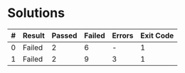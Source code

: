 # Solutions

| # | Result | Passed | Failed | Errors | Exit Code |
| ---:| --- | --- | --- | --- | --- |
| 0 | Failed | 2 | 6 | - | 1 |
| 1 | Failed | 2 | 9 | 3 | 1 |
